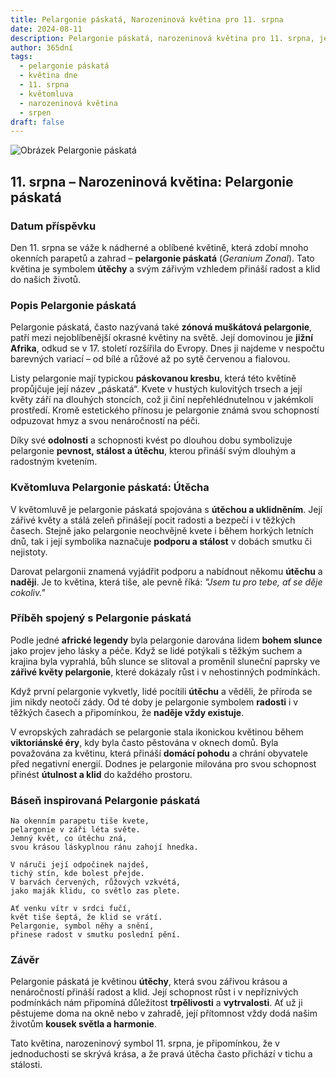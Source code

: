 ```yaml
---
title: Pelargonie páskatá, Narozeninová květina pro 11. srpna
date: 2024-08-11
description: Pelargonie páskatá, narozeninová květina pro 11. srpna, je symbolem Útěcha. Objevte její jedinečný význam, fascinující příběhy a poezii, která oslavuje její krásu.
author: 365dní
tags:
  - pelargonie páskatá
  - květina dne
  - 11. srpna
  - květomluva
  - narozeninová květina
  - srpen
draft: false
---
```


![Obrázek Pelargonie páskatá](https://cdn.pixabay.com/photo/2013/11/04/19/02/red-205385_640.jpg#center)


## 11. srpna – Narozeninová květina: Pelargonie páskatá

### Datum příspěvku

Den 11. srpna se váže k nádherné a oblíbené květině, která zdobí mnoho okenních parapetů a zahrad – **pelargonie páskatá** (_Geranium Zonal_). Tato květina je symbolem **útěchy** a svým zářivým vzhledem přináší radost a klid do našich životů.

### Popis Pelargonie páskatá

Pelargonie páskatá, často nazývaná také **zónová muškátová pelargonie**, patří mezi nejoblíbenější okrasné květiny na světě. Její domovinou je **jižní Afrika**, odkud se v 17. století rozšířila do Evropy. Dnes ji najdeme v nespočtu barevných variací – od bílé a růžové až po sytě červenou a fialovou.

Listy pelargonie mají typickou **páskovanou kresbu**, která této květině propůjčuje její název „páskatá“. Kvete v hustých kulovitých trsech a její květy září na dlouhých stoncích, což ji činí nepřehlédnutelnou v jakémkoli prostředí. Kromě estetického přínosu je pelargonie známá svou schopností odpuzovat hmyz a svou nenáročností na péči.

Díky své **odolnosti** a schopnosti kvést po dlouhou dobu symbolizuje pelargonie **pevnost, stálost a útěchu**, kterou přináší svým dlouhým a radostným kvetením.

### Květomluva Pelargonie páskatá: Útěcha

V květomluvě je pelargonie páskatá spojována s **útěchou a uklidněním**. Její zářivé květy a stálá zeleň přinášejí pocit radosti a bezpečí i v těžkých časech. Stejně jako pelargonie neochvějně kvete i během horkých letních dnů, tak i její symbolika naznačuje **podporu a stálost** v dobách smutku či nejistoty.

Darovat pelargonii znamená vyjádřit podporu a nabídnout někomu **útěchu** a **naději**. Je to květina, která tiše, ale pevně říká: _"Jsem tu pro tebe, ať se děje cokoliv."_

### Příběh spojený s Pelargonie páskatá

Podle jedné **africké legendy** byla pelargonie darována lidem **bohem slunce** jako projev jeho lásky a péče. Když se lidé potýkali s těžkým suchem a krajina byla vyprahlá, bůh slunce se slitoval a proměnil sluneční paprsky ve **zářivé květy pelargonie**, které dokázaly růst i v nehostinných podmínkách.

Když první pelargonie vykvetly, lidé pocítili **útěchu** a věděli, že příroda se jim nikdy neotočí zády. Od té doby je pelargonie symbolem **radosti** i v těžkých časech a připomínkou, že **naděje vždy existuje**.

V evropských zahradách se pelargonie stala ikonickou květinou během **viktoriánské éry**, kdy byla často pěstována v oknech domů. Byla považována za květinu, která přináší **domácí pohodu** a chrání obyvatele před negativní energií. Dodnes je pelargonie milována pro svou schopnost přinést **útulnost a klid** do každého prostoru.

### Báseň inspirovaná Pelargonie páskatá

```
Na okenním parapetu tiše kvete,  
pelargonie v záři léta světe.  
Jemný květ, co útěchu zná,  
svou krásou láskyplnou ránu zahojí hnedka.  

V náruči její odpočinek najdeš,  
tichý stín, kde bolest přejde.  
V barvách červených, růžových vzkvétá,  
jako maják klidu, co světlo zas plete.  

Ať venku vítr v srdci fučí,  
květ tiše šeptá, že klid se vrátí.  
Pelargonie, symbol něhy a snění,  
přinese radost v smutku poslední pění.  
```

### Závěr

Pelargonie páskatá je květinou **útěchy**, která svou zářivou krásou a nenáročností přináší radost a klid. Její schopnost růst i v nepříznivých podmínkách nám připomíná důležitost **trpělivosti** a **vytrvalosti**. Ať už ji pěstujeme doma na okně nebo v zahradě, její přítomnost vždy dodá našim životům **kousek světla a harmonie**.

Tato květina, narozeninový symbol 11. srpna, je připomínkou, že v jednoduchosti se skrývá krása, a že pravá útěcha často přichází v tichu a stálosti.